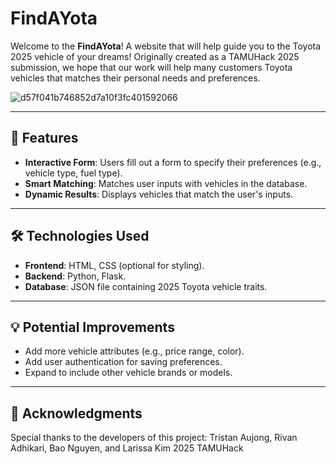 # FindAYota

Welcome to the **FindAYota**! A website that will help guide you to the Toyota 2025 vehicle of your dreams! Originally created as a TAMUHack 2025 submission, we hope that our work will help many customers Toyota vehicles that matches their personal needs and preferences.

![d57f041b746852d7a10f3fc401592066](https://github.com/user-attachments/assets/80af437f-52ef-46d9-8942-b7de325bd62c)


---

## 🚗 Features

- **Interactive Form**: Users fill out a form to specify their preferences (e.g., vehicle type, fuel type).
- **Smart Matching**: Matches user inputs with vehicles in the database.
- **Dynamic Results**: Displays vehicles that match the user's inputs.

---

## 🛠️ Technologies Used

- **Frontend**: HTML, CSS (optional for styling).
- **Backend**: Python, Flask.
- **Database**: JSON file containing 2025 Toyota vehicle traits.

---

## 💡 Potential Improvements

- Add more vehicle attributes (e.g., price range, color).
- Add user authentication for saving preferences.
- Expand to include other vehicle brands or models.

---

## 🙌 Acknowledgments
Special thanks to the developers of this project: Tristan Aujong, Rivan Adhikari, Bao Nguyen, and Larissa Kim
2025 TAMUHack



